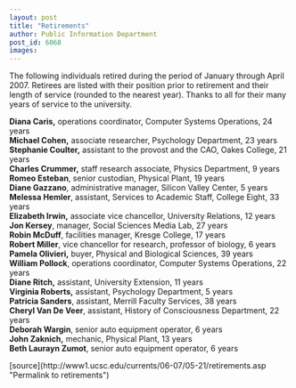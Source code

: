 ```yaml
---
layout: post
title: "Retirements"
author: Public Information Department
post_id: 6068
images:
---
```


<a name="content" id="content"></a>
<p>
  The following individuals retired during the period of January through April 2007. Retirees are listed with their position prior to retirement and their length of service (rounded to the nearest year). Thanks to all for their many years of service to the university.
</p>
<p>
  <strong>Diana Caris,</strong> operations coordinator, Computer Systems Operations, 24 years<br>
  <b>Michael Cohen,</b> associate researcher, Psychology Department, 23 years<br>
  <strong>Stephanie Coulter,</strong> assistant to the provost and the CAO, Oakes College, 21 years<br>
  <b>Charles Crummer,</b> staff research associate, Physics Department, 9 years<br>
  <b>Romeo Esteban</b>, senior custodian, Physical Plant, 19 years<br>
  <strong>Diane Gazzano</strong>, administrative manager, Silicon Valley Center, 5 years<br>
  <strong>Melessa Hemler</strong>, assistant, Services to Academic Staff, College Eight, 33 years<br>
  <b>Elizabeth Irwin,</b> associate vice chancellor, University Relations, 12 years<br>
  <b>Jon Kersey</b>, manager, Social Sciences Media Lab, 27 years<br>
  <b>Robin McDuff</b>, facilities manager, Kresge College, 17 years<br>
  <b>Robert Miller</b>, vice chancellor for research, professor of biology, 6 years<br>
  <b>Pamela Olivieri,</b> buyer, Physical and Biological Sciences, 39 years<br>
  <b>William Pollock</b>, operations coordinator, Computer Systems Operations, 22 years<br>
  <b>Diane Ritch,</b> assistant, University Extension, 11 years<br>
  <strong>Virginia Roberts,</strong> assistant, Psychology Department, 5 years<br>
  <strong>Patricia Sanders</strong>, assistant, Merrill Faculty Services, 38 years<br>
  <strong>Cheryl Van De Veer</strong>, assistant, History of Consciousness Department, 22 years<br>
  <strong>Deborah Wargin</strong>, senior auto equipment operator, 6 years<br>
  <strong>John Zaknich,</strong> mechanic, Physical Plant, 13 years<br>
  <strong>Beth Laurayn Zumot</strong>, senior auto equipment operator, 6 years
</p>
[source](http://www1.ucsc.edu/currents/06-07/05-21/retirements.asp "Permalink to retirements")
